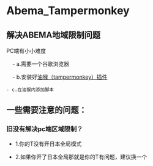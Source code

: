 # Abema_Tampermonkey

## 解决ABEMA地域限制问题

PC端有小小难度

    - a.需要一个谷歌浏览器

    - b.安装好[油猴（tampermonkey）插件](https://www.tampermonkey.net/?gclid=EAIaIQobChMIkdaq0ePL9AIVCsWWCh1Fig6qEAAYASAAEgK6xfD_BwE)

    - c.在油猴内添加脚本

## 一些需要注意的问题：

### 旧没有解决pc端区域限制？

- 1.你的T没有开日本全局模式

- 2.如果你开了日本全局那就是你的T有问题，建议换一个

